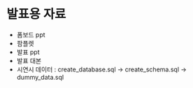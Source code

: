 # 발표용 자료

* 폼보드 ppt
* 팜플렛 
* 발표 ppt
* 발표 대본
* 시연시 데이터 : create_database.sql -> create_schema.sql -> dummy_data.sql
